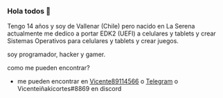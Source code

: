 ### Hola todos 👋

Tengo 14 años y soy de Vallenar (Chile) pero nacido en La Serena
actualmente me dedico a portar EDK2 (UEFI) a celulares y tablets y crear Sistemas Operativos para celulares y tablets y crear juegos.

soy programador, hacker y gamer.

como me pueden encontrar?
 - me pueden encontrar en [Vicente89114566](https://twitter.com/Vicente89114566) o [Telegram](https://t.me/vicenteicc2008) o Vicenteiñakicortes#8869 en discord
<!--
**vicenteicc2008/vicenteicc2008** is a ✨ _special_ ✨ repository because its `README.md` (this file) appears on your GitHub profile.

Here are some ideas to get you started:

- 🔭 I’m currently working on ...
- 🌱 I’m currently learning ...
- 👯 I’m looking to collaborate on ...
- 🤔 I’m looking for help with ...
- 💬 Ask me about ...
- 📫 How to reach me: ...
- 😄 Pronouns: ...
- ⚡ Fun fact: ...
-->
